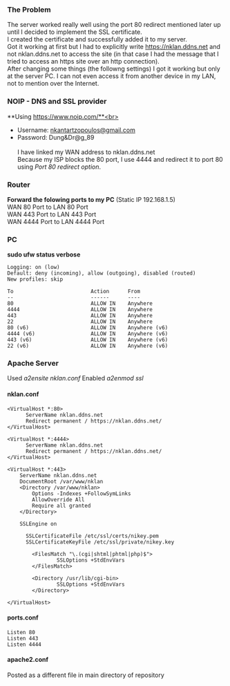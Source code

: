 ### The Problem
The server worked really well using the port 80 redirect mentioned later up until I decided to implement the SSL certificate.<br>
I created the certificate and successfully added it to my server.<br>
Got it working at first but I had to explicitly write https://nklan.ddns.net and not nklan.ddns.net to access the site (in that case I had the message that I tried to access an https site over an http connection).<br>
After changing some things (the followng settings) I got it working but only at the server PC. I can not even access it from another device in my LAN, not to mention over the Internet.<br>

### NOIP - DNS and SSL provider
**Using https://www.noip.com/**<br><br>
- Username: nkantartzopoulos@gmail.com<br>
- Password: Dung&Dr@g_89<br><br>
I have linked my WAN address to nklan.ddns.net<br>
Because my ISP blocks the 80 port, I use 4444 and redirect it to port 80 using *Port 80 redirect option*.<br>

### Router
**Forward the folowing ports to my PC** (Static IP 192.168.1.5)<br>
WAN 80 Port to LAN 80 Port<br>
WAN 443 Port to LAN 443 Port<br>
WAN 4444 Port to LAN 4444 Port<br>

### PC
**sudo ufw status verbose**
```
Logging: on (low)
Default: deny (incoming), allow (outgoing), disabled (routed)
New profiles: skip

To                         Action      From
--                         ------      ----
80                         ALLOW IN    Anywhere                  
4444                       ALLOW IN    Anywhere                  
443                        ALLOW IN    Anywhere                  
22                         ALLOW IN    Anywhere                  
80 (v6)                    ALLOW IN    Anywhere (v6)             
4444 (v6)                  ALLOW IN    Anywhere (v6)             
443 (v6)                   ALLOW IN    Anywhere (v6)             
22 (v6)                    ALLOW IN    Anywhere (v6) 
```

### Apache Server

Used *a2ensite nklan.conf*
Enabled *a2enmod ssl*

#### nklan.conf
```
<VirtualHost *:80> 
      ServerName nklan.ddns.net
      Redirect permanent / https://nklan.ddns.net/
</VirtualHost>

<VirtualHost *:4444> 
      ServerName nklan.ddns.net
      Redirect permanent / https://nklan.ddns.net/
</VirtualHost>

<VirtualHost *:443>
    ServerName nklan.ddns.net
    DocumentRoot /var/www/nklan
    <Directory /var/www/nklan>
        Options -Indexes +FollowSymLinks
        AllowOverride All
        Require all granted
    </Directory>

    SSLEngine on 

      SSLCertificateFile /etc/ssl/certs/nikey.pem
      SSLCertificateKeyFile /etc/ssl/private/nikey.key

		<FilesMatch "\.(cgi|shtml|phtml|php)$">
				SSLOptions +StdEnvVars
		</FilesMatch>
    
		<Directory /usr/lib/cgi-bin>
				SSLOptions +StdEnvVars
		</Directory>

</VirtualHost>
```

#### ports.conf
```
Listen 80
Listen 443
Listen 4444
```

#### apache2.conf
Posted as a different file in main directory of repository
